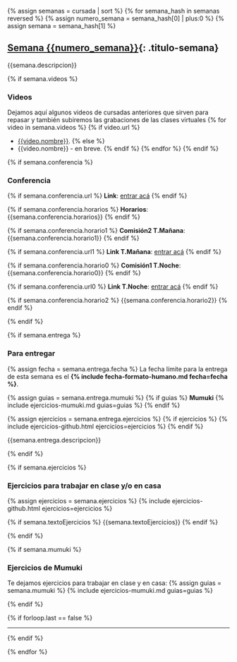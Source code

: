 {% assign semanas = cursada | sort %}
{% for semana_hash in semanas reversed %}
{% assign numero_semana = semana_hash[0] | plus:0 %}
{% assign semana = semana_hash[1] %}

## [Semana {{numero_semana}}](#semana-{{numero_semana}}){: .titulo-semana}
{{semana.descripcion}}

{% if semana.videos %}
### Videos
Dejamos aquí algunos videos de cursadas anteriores que sirven para repasar y también subiremos las grabaciones de las clases virtuales
{% for video in semana.videos %}
{% if video.url %}
* [{{video.nombre}}]({{video.url}}). 
{% else %}
* {{video.nombre}} - en breve. 
{% endif %}
{% endfor %}
{% endif %}

{% if semana.conferencia %}
### Conferencia
{% if semana.conferencia.url %}
**Link**: [entrar acá]({{semana.conferencia.url}})
{% endif %}

{% if semana.conferencia.horarios %}
**Horarios**: {{semana.conferencia.horarios}}
{% endif %}

{% if semana.conferencia.horario1 %}
**Comisión2 T.Mañana**: {{semana.conferencia.horario1}}
{% endif %}

{% if semana.conferencia.url1 %}
**Link T.Mañana**: [entrar acá]({{semana.conferencia.url1}})
{% endif %}

{% if semana.conferencia.horario0 %}
**Comisión1 T.Noche**: {{semana.conferencia.horario0}}
{% endif %}

{% if semana.conferencia.url0 %}
**Link T.Noche**: [entrar acá]({{semana.conferencia.url0}})
{% endif %}

{% if semana.conferencia.horario2 %}
{{semana.conferencia.horario2}}
{% endif %}

{% endif %}

{% if semana.entrega %}

### Para entregar
{% assign fecha = semana.entrega.fecha %}
La fecha límite para la entrega de esta semana es el <strong>{% include fecha-formato-humano.md fecha=fecha %}</strong>.

{% assign guias = semana.entrega.mumuki %}
{% if guias %}
**Mumuki**
{% include ejercicios-mumuki.md guias=guias %}
{% endif %}

{% assign ejercicios = semana.entrega.ejercicios %}
{% if ejercicios %}
{% include ejercicios-github.html ejercicios=ejercicios %}
{% endif %}



{{semana.entrega.descripcion}}

{% endif %}

{% if semana.ejercicios %}

### Ejercicios para trabajar en clase y/o en casa
{% assign ejercicios = semana.ejercicios %}
{% include ejercicios-github.html ejercicios=ejercicios %}

{% if semana.textoEjercicios %}
{{semana.textoEjercicios}}
{% endif %}

{% endif %}

{% if semana.mumuki %}

### Ejercicios de Mumuki

Te dejamos ejercicios para trabajar en clase y en casa:
{% assign guias = semana.mumuki %}
{% include ejercicios-mumuki.md guias=guias %}

{% endif %}

{% if forloop.last == false %}
<hr class="titulo-semana">
{% endif %}

{% endfor %}
